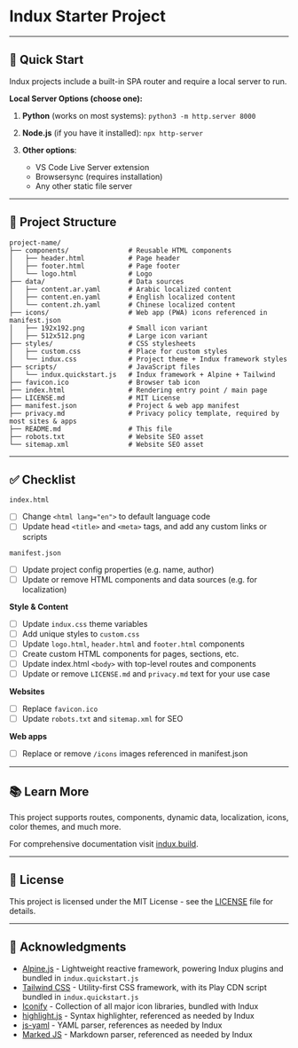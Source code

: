 # Indux Starter Project

---

## 🚀 Quick Start

Indux projects include a built-in SPA router and require a local server to run.

**Local Server Options (choose one):**

1. **Python** (works on most systems): `python3 -m http.server 8000`

2. **Node.js** (if you have it installed): `npx http-server`

3. **Other options**:
   - VS Code Live Server extension
   - Browsersync (requires installation)
   - Any other static file server

---

## 📁 Project Structure

```
project-name/
├── components/               # Reusable HTML components
│   ├── header.html           # Page header
│   ├── footer.html           # Page footer
│   └── logo.html             # Logo
├── data/                     # Data sources
│   ├── content.ar.yaml       # Arabic localized content
│   ├── content.en.yaml       # English localized content
│   └── content.zh.yaml       # Chinese localized content
├── icons/                    # Web app (PWA) icons referenced in manifest.json
│   ├── 192x192.png           # Small icon variant
│   ├── 512x512.png           # Large icon variant
├── styles/                   # CSS stylesheets
│   ├── custom.css            # Place for custom styles
│   └── indux.css             # Project theme + Indux framework styles
├── scripts/                  # JavaScript files
│   └── indux.quickstart.js   # Indux framework + Alpine + Tailwind
├── favicon.ico               # Browser tab icon
├── index.html                # Rendering entry point / main page
├── LICENSE.md                # MIT License
├── manifest.json             # Project & web app manifest
├── privacy.md                # Privacy policy template, required by most sites & apps
├── README.md                 # This file
├── robots.txt                # Website SEO asset
└── sitemap.xml               # Website SEO asset
```

---

## ✅ Checklist

`index.html`
- [ ] Change `<html lang="en">` to default language code
- [ ] Update head `<title>` and `<meta>` tags, and add any custom links or scripts

`manifest.json`
- [ ] Update project config properties (e.g. name, author)
- [ ] Update or remove HTML components and data sources (e.g. for localization)

**Style & Content**
- [ ] Update `indux.css` theme variables
- [ ] Add unique styles to `custom.css`
- [ ] Update `logo.html`, `header.html` and `footer.html` components
- [ ] Create custom HTML components for pages, sections, etc.
- [ ] Update index.html `<body>` with top-level routes and components
- [ ] Update or remove `LICENSE.md` and `privacy.md` text for your use case

**Websites**
- [ ] Replace `favicon.ico`
- [ ] Update `robots.txt` and `sitemap.xml` for SEO

**Web apps**
- [ ] Replace or remove `/icons` images referenced in manifest.json

---

## 📚 Learn More

This project supports routes, components, dynamic data, localization, icons, color themes, and much more.

For comprehensive documentation visit [indux.build](https://indux.build).

---

## 📄 License

This project is licensed under the MIT License - see the [LICENSE](LICENSE) file for details.

---

## 🙏 Acknowledgments

- [Alpine.js](https://alpinejs.dev) - Lightweight reactive framework, powering Indux plugins and bundled in `indux.quickstart.js`
- [Tailwind CSS](https://tailwindcss.com) - Utility-first CSS framework, with its Play CDN script bundled in `indux.quickstart.js`
- [Iconify](https://iconify.design) - Collection of all major icon libraries, bundled with Indux
- [highlight.js](https://highlightjs.org) - Syntax highlighter, referenced as needed by Indux
- [js-yaml](https://nodeca.github.io/js-yaml) - YAML parser, references as needed by Indux
- [Marked JS](https://marked.js.org) - Markdown parser, referenced as needed by Indux